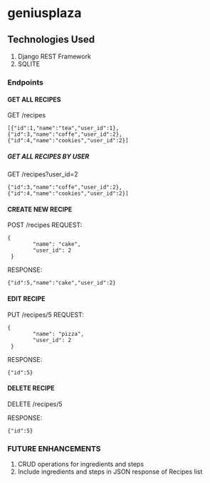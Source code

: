 # geniusplaza
## Technologies Used

 1. Django REST Framework
 2. SQLITE
 
 ### Endpoints
 #### GET ALL RECIPES
GET  /recipes
 

    [{"id":1,"name":"tea","user_id":1},{"id":3,"name":"coffe","user_id":2},{"id":4,"name":"cookies","user_id":2}]

##### GET ALL RECIPES BY USER
GET /recipes?user_id=2

    {"id":3,"name":"coffe","user_id":2},{"id":4,"name":"cookies","user_id":2}]
#### CREATE NEW RECIPE
POST /recipes
REQUEST:

    {
            "name": "cake",
            "user_id": 2
     }
RESPONSE:

    {"id":5,"name":"cake","user_id":2}


#### EDIT RECIPE
PUT /recipes/5
REQUEST:

    {
            "name": "pizza",
            "user_id": 2
     }
RESPONSE:

    {"id":5}
#### DELETE RECIPE
DELETE /recipes/5

RESPONSE:

    {"id":5}

### FUTURE ENHANCEMENTS

 1. CRUD operations for ingredients and steps
 2. Include ingredients and steps in JSON response of Recipes list
